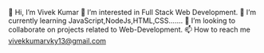 👋 Hi, I’m Vivek Kumar
👀 I’m interested in Full Stack Web Development.
🌱 I’m currently learning JavaScript,NodeJs,HTML,CSS.......
💞️ I’m looking to collaborate on projects related to Web-Development.
📫 How to reach me vivekkumarvky13@gmail.com

